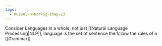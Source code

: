 ```yaml
---
tags:
  - Russel-n-Norvig-chap-23
---
```

Consider Languages in a whole, not just [[Natural Language Processing|NLP]], language is the set of sentence the follow the rules of a [[Grammar]]